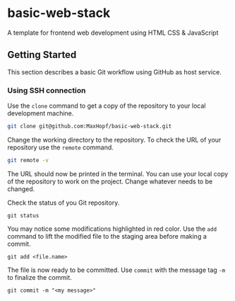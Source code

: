 # basic-web-stack
A template for frontend web development using HTML CSS &amp; JavaScript

## Getting Started
This section describes a basic Git workflow using GitHub as host service. 

### Using SSH connection 
Use the ```clone``` command to get a copy of the repository to your local development machine. 
```Bash 
git clone git@github.com:MaxHopf/basic-web-stack.git  
```
Change the working directory to the repository. To check the URL of your repository use the ```remote``` command.
```Bash
git remote -v
```
The URL should now be printed in the terminal. You can use your local copy of the repository to work on the project. Change whatever needs to be changed. 

Check the status of you Git repository.
```
git status
```
You may notice some modifications highlighted in red color. Use the ```add``` command to lift the modified file to the staging area before making a commit. 
```
git add <file.name>
```
The file is now ready to be committed. Use ```commit``` with the message tag ```-m``` to finalize the commit.
```
git commit -m "<my message>"
```

